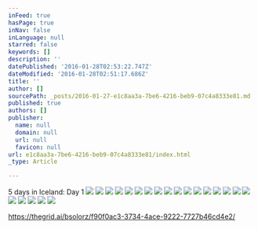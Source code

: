 ```yaml
---
inFeed: true
hasPage: true
inNav: false
inLanguage: null
starred: false
keywords: []
description: ''
datePublished: '2016-01-28T02:53:22.747Z'
dateModified: '2016-01-28T02:51:17.686Z'
title: ''
author: []
sourcePath: _posts/2016-01-27-e1c8aa3a-7be6-4216-beb9-07c4a8333e81.md
published: true
authors: []
publisher:
  name: null
  domain: null
  url: null
  favicon: null
url: e1c8aa3a-7be6-4216-beb9-07c4a8333e81/index.html
_type: Article

---
```

5 days in Iceland: Day 1 ![](https://the-grid-user-content.s3-us-west-2.amazonaws.com/4fef72b7-2fb6-4218-8678-79178656de69.jpg)
![](https://the-grid-user-content.s3-us-west-2.amazonaws.com/94efc96d-c6b9-4158-8580-81802091ef68.jpg)
![](https://the-grid-user-content.s3-us-west-2.amazonaws.com/c4406827-10b9-431c-876d-e4cbca6f996f.JPG)
![](https://the-grid-user-content.s3-us-west-2.amazonaws.com/a2a89cda-8cf2-4de0-9658-329e5ba06f06.gif)
![](https://the-grid-user-content.s3-us-west-2.amazonaws.com/7dd056f5-9350-419f-84be-7af332dd63e1.JPG)
![](https://the-grid-user-content.s3-us-west-2.amazonaws.com/f0674d9f-786b-4d9a-ae02-f22e75e165e1.jpg)
![](https://the-grid-user-content.s3-us-west-2.amazonaws.com/ace24329-f574-4c39-aadc-0a5af36c202b.JPG)
![](https://the-grid-user-content.s3-us-west-2.amazonaws.com/cf49786a-5a4d-4255-80f4-3176716d1a26.jpg)
![](https://the-grid-user-content.s3-us-west-2.amazonaws.com/c570ab28-2c42-49b7-9840-8b45fddbf029.jpg)
![](https://the-grid-user-content.s3-us-west-2.amazonaws.com/92a2d86c-4270-41d1-892f-5da0ee9e0815.jpg)
![](https://the-grid-user-content.s3-us-west-2.amazonaws.com/3bb0f344-d256-48ec-955b-e1ea67704c71.jpg)
![](https://the-grid-user-content.s3-us-west-2.amazonaws.com/1dacf348-0028-4f8b-99e7-f87bf7ffe882.jpg)
![](https://the-grid-user-content.s3-us-west-2.amazonaws.com/b82464f6-debb-4a79-a703-b46574cdebb0.jpg)
![](https://the-grid-user-content.s3-us-west-2.amazonaws.com/426b9de3-7bb5-4c30-8094-2ff8ff170e13.jpg)
![](https://the-grid-user-content.s3-us-west-2.amazonaws.com/9c24b2da-fddc-4499-a21c-4118b0df163b.jpg)
![](https://the-grid-user-content.s3-us-west-2.amazonaws.com/1f8db2f5-3b72-407c-a33b-20f6daf1c00d.jpg)
![](https://the-grid-user-content.s3-us-west-2.amazonaws.com/68e4d9d9-1f1e-4276-9def-a337fb059366.jpg)
![](https://the-grid-user-content.s3-us-west-2.amazonaws.com/b6cbc8dc-b74b-4456-9800-625e28549ee8.jpg)
![](https://the-grid-user-content.s3-us-west-2.amazonaws.com/0d70d96f-3627-44ab-9e1e-a458048b51b6.jpg)
![](https://the-grid-user-content.s3-us-west-2.amazonaws.com/a4231ddd-10a2-4bce-b0be-553627f5e087.jpg)
![](https://the-grid-user-content.s3-us-west-2.amazonaws.com/102f6144-66f1-49db-8074-c8ad94e7d474.jpg)
![](https://the-grid-user-content.s3-us-west-2.amazonaws.com/bad115c9-9ed2-493e-a8d7-5e6b1c87daa1.jpg)

https://thegrid.ai/bsolorz/f90f0ac3-3734-4ace-9222-7727b46cd4e2/